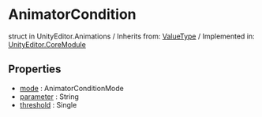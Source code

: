 # AnimatorCondition
struct in UnityEditor.Animations
 / Inherits from: <a href="https://docs.unity3d.com/6000.0/Documentation/ScriptReference/ValueType.html" target="_blank">ValueType</a> / Implemented in: <a href="https://docs.unity3d.com/6000.0/Documentation/ScriptReference/UnityEditor.CoreModule.html" target="_blank">UnityEditor.CoreModule</a>
## Properties
- <a href="https://docs.unity3d.com/6000.0/Documentation/ScriptReference/AnimatorCondition-mode.html" target="_blank">mode</a> : AnimatorConditionMode
- <a href="https://docs.unity3d.com/6000.0/Documentation/ScriptReference/AnimatorCondition-parameter.html" target="_blank">parameter</a> : String
- <a href="https://docs.unity3d.com/6000.0/Documentation/ScriptReference/AnimatorCondition-threshold.html" target="_blank">threshold</a> : Single
